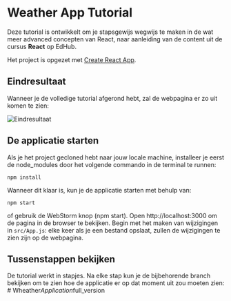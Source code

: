 # Weather App Tutorial

Deze tutorial is ontwikkelt om je stapsgewijs wegwijs te maken in de wat meer advanced concepten van React,
naar aanleiding van de content uit de cursus **React** op EdHub.

Het project is opgezet met [Create React App](https://github.com/facebook/create-react-app).

## Eindresultaat

Wanneer je de volledige tutorial afgerond hebt, zal de webpagina er zo uit komen te zien:

![Eindresultaat](src/assets/screenshot.gif)

## De applicatie starten

Als je het project gecloned hebt naar jouw locale machine, installeer je eerst de node_modules door het volgende commando in de terminal te runnen:

`npm install`

Wanneer dit klaar is, kun je de applicatie starten met behulp van:

`npm start`

of gebruik de WebStorm knop (npm start). Open http://localhost:3000 om de pagina in de browser te bekijken. Begin met het maken van wijzigingen in `src/App.js`: elke keer als je een bestand opslaat, zullen de wijzigingen te zien zijn op de webpagina.

## Tussenstappen bekijken

De tutorial werkt in stapjes. Na elke stap kun je de bijbehorende branch bekijken om te zien hoe de applicatie er op dat moment uit zou moeten zien:
#   W h e a t h e r _ A p p l i c a t i o n _ f u l l _ v e r s i o n  
 